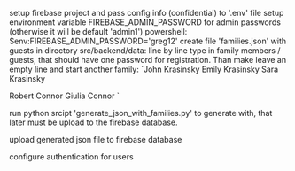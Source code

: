  setup firebase project and pass config info (confidential) to '.env' file
 setup environment variable FIREBASE_ADMIN_PASSWORD for admin passwords (otherwise it will be default 'admin1')
 powershell: $env:FIREBASE_ADMIN_PASSWORD='greg12'
create file 'families.json' with guests in directory src/backend/data:
line by line type in family members / guests, that should have one password for registration. Than make leave an empty line and start another family:
`John Krasinsky
Emily Krasinsky
Sara Krasinsky

Robert Connor
Giulia Connor
`

run python srcipt 'generate_json_with_families.py' to generate with, that later must be upload to the firebase database.

upload generated json file to firebase database

configure authentication for users